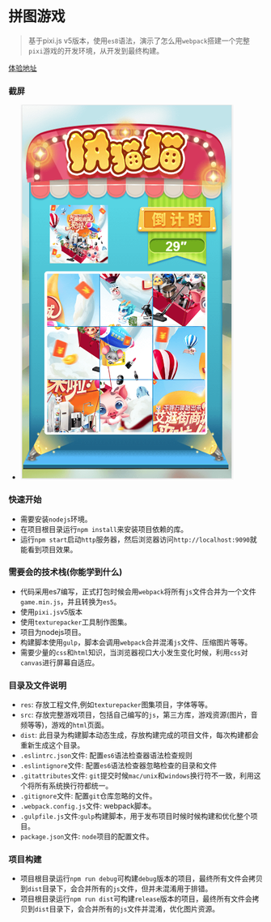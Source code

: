 # 拼图游戏
>基于pixi.js v5版本，使用`es8`语法，演示了怎么用`webpack`搭建一个完整`pixi`游戏的开发环境，从开发到最终构建。

[体验地址](http://testactivity.goooku.com/ishop-demo/jigsaw/index.html) 

### 截屏
* ![demo](./demo.png)

### 快速开始
* 需要安装`nodejs`环境。
* 在项目根目录运行`npm install`来安装项目依赖的库。
* 运行`npm start`启动`http`服务器，然后浏览器访问`http://localhost:9090`就能看到项目效果。

### 需要会的技术栈(你能学到什么)
* 代码采用es7编写，正式打包时候会用`webpack`将所有`js`文件合并为一个文件`game.min.js`，并且转换为`es5`。
* 使用`pixi.js`v5版本
* 使用`texturepacker`工具制作图集。
* 项目为nodejs项目。
* 构建脚本使用`gulp`，脚本会调用`webpack`合并混淆`js`文件、压缩图片等等。
* 需要少量的`css`和`html`知识，当浏览器视口大小发生变化时候，利用`css`对`canvas`进行屏幕自适应。

### 目录及文件说明
* `res`: 存放工程文件,例如`texturepacker`图集项目，字体等等。
* `src`: 存放完整游戏项目，包括自己编写的`js`，第三方库，游戏资源(图片，音频等等)，游戏的`html`页面。
* `dist`: 此目录为构建脚本动态生成，存放构建完成的项目文件，每次构建都会重新生成这个目录。
* `.eslintrc.json`文件: 配置`es6`语法检查器语法检查规则
* `.eslintignore`文件: 配置`es6`语法检查器忽略检查的目录和文件
* `.gitattributes`文件: `git`提交时候`mac/unix`和`windows`换行符不一致，利用这个将所有系统换行符都统一。
* `.gitignore`文件: 配置`git`仓库忽略的文件。
* `.webpack.config.js`文件: webpack脚本。
* `.gulpfile.js`文件:`gulp`构建脚本，用于发布项目时候时候构建和优化整个项目。
* `package.json`文件: `node`项目的配置文件。


### 项目构建
* 项目根目录运行`npm run debug`可构建`debug`版本的项目，最终所有文件会拷贝到`dist`目录下，会合并所有的`js`文件，但并未混淆用于排错。
* 项目根目录运行`npm run dist`可构建`release`版本的项目，最终所有文件会拷贝到`dist`目录下，会合并所有的`js`文件并混淆，优化图片资源。